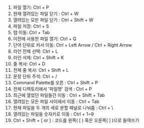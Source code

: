 
1.   파일 열기: Ctrl + P
2. 현재 열려있는 파일 닫기 : Ctrl + W
3. 열려있는 모든 파일 닫기 : Ctrl + Shift + W
4. 파일 저장: Ctrl + S
5. 탭 이동: Ctrl + Tab
6. 이전에 사용한 파일 열기: Ctrl + Q
7. 단어 단위로 커서 이동: Ctrl + Left Arrow / Ctrl + Right Arrow
8. 라인 전체 선택: Ctrl + L
9. 라인 삭제: Ctrl + Shift + K
10. 줄 복사: Ctrl + D
11. 전체 줄 복사: Ctrl + Shift + L
12. 문장 단위 주석: Ctrl + /
13. Command Palette를 오픈 : Ctrl + Shift + P
14. 전체 디렉토리에서 '파일명' 검색 : Ctrl + P
15. 최근에 열었던 파일들간 이동 : Ctrl + Shift + Tab
16. 열려있는 모든 파일 사이에서 이동 : Ctrl + Tab 
17. 현재 파일을 두 개의 세로 분할 패널로 나눠줌 : Ctrl + \
18. 열려있는 파일을 숫자키로 이동 : Ctrl + 1~9 
19. Ctrl + Shift + [ or ] : 코드를 왼쪽( [ ) 혹은 오른쪽( ] )으로 들여쓰기